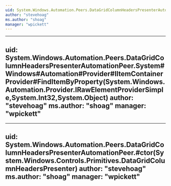 ```yaml
---
uid: System.Windows.Automation.Peers.DataGridColumnHeadersPresenterAutomationPeer
author: "stevehoag"
ms.author: "shoag"
manager: "wpickett"
---
```


---
uid: System.Windows.Automation.Peers.DataGridColumnHeadersPresenterAutomationPeer.System#Windows#Automation#Provider#IItemContainerProvider#FindItemByProperty(System.Windows.Automation.Provider.IRawElementProviderSimple,System.Int32,System.Object)
author: "stevehoag"
ms.author: "shoag"
manager: "wpickett"
---

---
uid: System.Windows.Automation.Peers.DataGridColumnHeadersPresenterAutomationPeer.#ctor(System.Windows.Controls.Primitives.DataGridColumnHeadersPresenter)
author: "stevehoag"
ms.author: "shoag"
manager: "wpickett"
---
